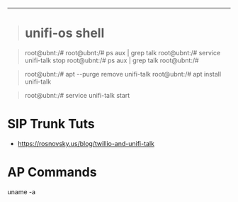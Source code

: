 ****

> # unifi-os shell


> root@ubnt:/#
> root@ubnt:/# ps aux | grep talk
> root@ubnt:/# service unifi-talk stop
> root@ubnt:/# ps aux | grep talk
> root@ubnt:/#


> root@ubnt:/# apt --purge remove unifi-talk
> root@ubnt:/# apt install unifi-talk

> root@ubnt:/# service unifi-talk start

# SIP Trunk Tuts

- https://rosnovsky.us/blog/twillio-and-unifi-talk


# AP Commands
 uname -a